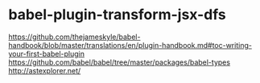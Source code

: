 # babel-plugin-transform-jsx-dfs

https://github.com/thejameskyle/babel-handbook/blob/master/translations/en/plugin-handbook.md#toc-writing-your-first-babel-plugin
https://github.com/babel/babel/tree/master/packages/babel-types
http://astexplorer.net/
